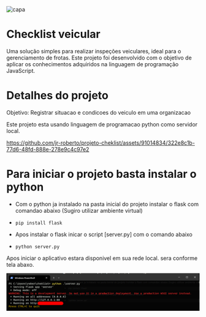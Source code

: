 
![capa](https://github.com/jr-roberto/cheklist-veicular/assets/91014834/ce473a34-89ba-4fa8-8b65-f2277de815a2)

# Checklist veicular

Uma solução simples para realizar inspeções veiculares, ideal para o gerenciamento de frotas. Este projeto foi desenvolvido com o objetivo de aplicar os conhecimentos adquiridos na linguagem de programação JavaScript.


# Detalhes do projeto

Objetivo: Registrar situacao e condicoes do veiculo em uma organizacao

Este projeto esta usando linguagem de programacao python como servidor local.

https://github.com/jr-roberto/projeto-cheklist/assets/91014834/322e8c1b-77d6-48fd-888e-278e9c4c97e2


# Para iniciar o projeto basta instalar o python

* Com o python ja instalado na pasta inicial do projeto instalar o flask com comandao abaixo (Sugiro utilizar ambiente virtual)
* ```
  pip install flask
  ```
* Apos instalar o flask inicar o script [server.py] com o comando abaixo
* ```
  python server.py
  ```

Apos iniciar o aplicativo estara disponivel em sua rede local. sera conforme tela abaxo.

![1696114289657](image/README/1696114289657.png)
